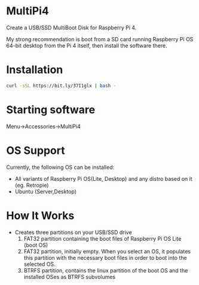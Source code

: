 # MultiPi4

Create a USB/SSD MultiBoot Disk for Raspberry Pi 4.

My strong recommendation is boot from a SD card running Raspberry Pi OS 64-bit desktop from the Pi 4 itself, then install the software there.

# Installation


```sh
curl -sSL https://bit.ly/37I1glx | bash -
```

# Starting software

Menu->Accessories->MultiPi4


# OS Support

Currently, the following OS can be installed:

- All variants of Raspberry Pi OS(Lite, Desktop) and any distro based on it (eg. Retropie)
- Ubuntu (Server,Desktop)

# How It Works

* Creates three partitions on your USB/SSD drive
    1. FAT32 partition containing the boot files of Raspberry Pi OS Lite (boot OS) 
    2. FAT32 partition, initially empty. When you select an OS, it populates this partition
       with the necessary boot files in order to boot into the selected OS. 
    3. BTRFS partition, contains the linux partition of the boot OS and the installed OSes as
       BTRFS subvolumes

